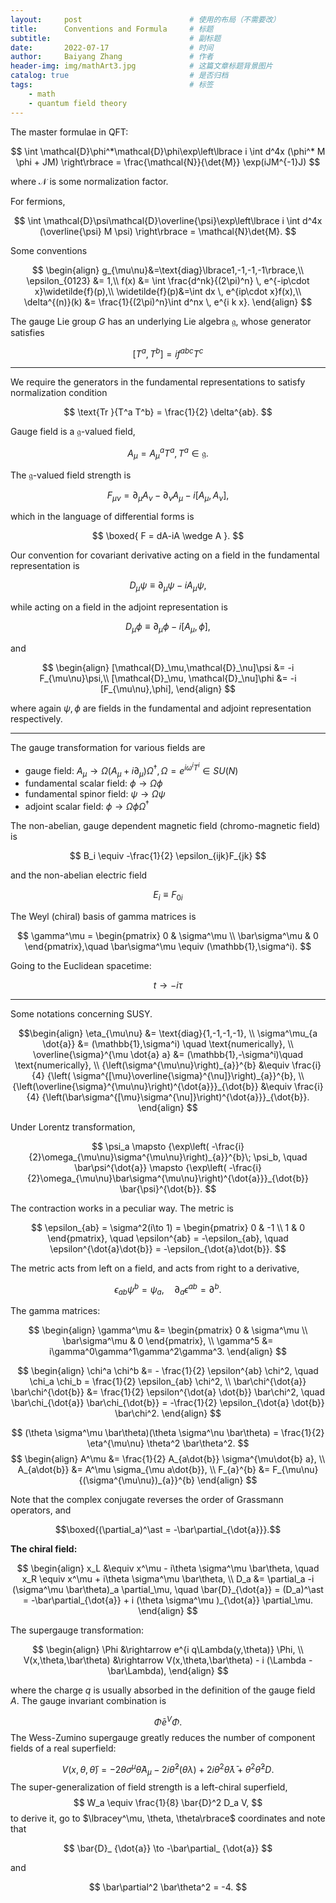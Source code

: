 ```yaml
---
layout:     post   				        # 使用的布局（不需要改）
title:      Conventions and Formula 	# 标题 
subtitle:                               # 副标题
date:       2022-07-17 				    # 时间
author:     Baiyang Zhang 				# 作者
header-img: img/mathArt3.jpg 	        # 这篇文章标题背景图片
catalog: true 						    # 是否归档
tags:								    # 标签
    - math
    - quantum field theory
---
```


The master formulae in QFT:

$$
  \int \mathcal{D}\phi^*\mathcal{D}\phi\exp\left\lbrace i \int d^4x (\phi^* M \phi + JM) \right\rbrace = \frac{\mathcal{N}}{\det{M}} \exp(iJM^{-1}J)
$$

where $\mathcal{N}$ is some normalization factor.

For fermions,

$$
  \int \mathcal{D}\psi\mathcal{D}\overline{\psi}\exp\left\lbrace i \int d^4x (\overline{\psi} M \psi) \right\rbrace = \mathcal{N}\det{M}.
$$

Some conventions

$$
\begin{align}
  g_{\mu\nu}&=\text{diag}\lbrace1,-1,-1,-1\rbrace,\\
  \epsilon_{0123} &= 1,\\
  f(x) &= \int \frac{d^nk}{(2\pi)^n} \, e^{-ip\cdot x}\widetilde{f}(p),\\
  \widetilde{f}(p)&=\int dx \, e^{ip\cdot x}f(x),\\
  \delta^{(n)}(k) &= \frac{1}{(2\pi)^n}\int d^nx \, e^{i k x}.
\end{align}
$$

The gauge Lie group $G$ has an underlying Lie algebra $\mathfrak{g}$, whose generator satisfies

$$
  [T^a,T^b] = i f^{abc} T^c
$$

- - -

We require the generators in the fundamental representations to satisfy normalization condition

$$
  \text{Tr }{T^a T^b} = \frac{1}{2} \delta^{ab}.
$$

Gauge field is a $\mathfrak{g}$-valued field,

$$
 A_\mu = A_\mu^a T^a, \, T^a \in \mathfrak{g}.
$$

The $\mathfrak{g}$-valued field strength is

$$
  F_{\mu\nu} = \partial_\mu A_\nu - \partial_\nu A_\mu -i[A_\mu, A_\nu],
$$

which in the language of differential forms is 

$$
\boxed{
F = dA-iA \wedge A
}.
$$

Our convention for covariant derivative acting on a field in the fundamental representation is

$$
  D_{\mu}{\psi} \equiv \partial_\mu \psi -i A_\mu \psi,
$$

while acting on a field in the adjoint representation is

$$
  D_{\mu}{\phi} \equiv \partial_\mu \phi -i [A_\mu,\phi],
$$

and

$$
\begin{align}
  [\mathcal{D}_\mu,\mathcal{D}_\nu]\psi &= -i F_{\mu\nu}\psi,\\
  [\mathcal{D}_\mu, \mathcal{D}_\nu]\phi &= -i [F_{\mu\nu},\phi],
\end{align}
$$

where again $\psi,\phi$ are fields in the fundamental and adjoint representation respectively.

- - -

The gauge transformation for various fields are

- gauge field: $A_\mu \to \Omega (A_\mu + i \partial_\mu) \Omega ^{\dagger},\, \Omega=e^{i \omega^i T^i} \in SU(N)$
- fundamental scalar field:  $\phi \to \Omega \phi$
- fundamental spinor field:  $\psi \to \Omega \psi$
- adjoint scalar field:      $\phi \to \Omega \phi \Omega^\dagger$

The non-abelian, gauge dependent magnetic field (chromo-magnetic field) is

$$
  B_i \equiv -\frac{1}{2} \epsilon_{ijk}F_{jk}
$$

and the non-abelian electric field

$$
  E_i \equiv F_{0i}
$$

The Weyl (chiral) basis of gamma matrices is

$$
\gamma^\mu =
 \begin{pmatrix}
   0 & \sigma^\mu \\
   \bar\sigma^\mu & 0
 \end{pmatrix},\quad \bar\sigma^\mu \equiv (\mathbb{1},\sigma^i).
$$

Going to the Euclidean spacetime: 

$$
    t\to -i\tau
$$

- - -

Some notations concerning SUSY.

$$\begin{align}
    \eta_{\mu\nu} &= \text{diag}{1,-1,-1,-1}, \\
    \sigma^\mu_{a \dot{a}} &= (\mathbb{1},\sigma^i)  \quad \text{numerically}, \\
    \overline{\sigma}^{\mu \dot{a} a} &= (\mathbb{1},-\sigma^i)\quad \text{numerically}, \\
    {\left(\sigma^{\mu\nu}\right)_{a}}^{b} &\equiv \frac{i}{4} {\left( \sigma^{[\mu}\overline{\sigma}^{\nu]}\right)_{a}}^{b}, \\
    {\left(\overline{\sigma}^{\mu\nu}\right)^{\dot{a}}}_{\dot{b}} &\equiv \frac{i}{4} {\left(\bar\sigma^{[\mu}\sigma^{\nu]}\right)^{\dot{a}}}_{\dot{b}}.
\end{align}
$$

Under Lorentz transformation,

$$
    \psi_a \mapsto {\exp\left( -\frac{i}{2}\omega_{\mu\nu}\sigma^{\mu\nu}\right)_{a}}^{b}\; \psi_b, \quad 
    \bar\psi^{\dot{a}} \mapsto {\exp\left( -\frac{i}{2}\omega_{\mu\nu}\bar\sigma^{\mu\nu}\right)^{\dot{a}}}_{\dot{b}} \bar{\psi}^{\dot{b}}.
$$

The contraction works in a peculiar way. The metric is

$$
  \epsilon_{ab} = \sigma^2(i\to 1) = 
  \begin{pmatrix}
  0 & -1 \\ 1 & 0
  \end{pmatrix}, \quad 
  \epsilon^{ab} = -\epsilon_{ab}, \quad \epsilon^{\dot{a}\dot{b}} = -\epsilon_{\dot{a}\dot{b}}. 
$$

The metric acts from left on a field, and acts from right to a derivative,

$$
  \epsilon_{ab} \psi^b = \psi_a, \quad \partial_a \epsilon^{ab} = \partial^b.
$$

The gamma matrices:

$$
\begin{align}
    \gamma^\mu &= \begin{pmatrix}
    0 & \sigma^\mu \\
    \bar\sigma^\mu & 0
    \end{pmatrix}, \\
    \gamma^5 &= i\gamma^0\gamma^1\gamma^2\gamma^3.
\end{align}
$$


$$
\begin{align}
    \chi^a \chi^b &= - \frac{1}{2} \epsilon^{ab} \chi^2, \quad 
    \chi_a \chi_b =   \frac{1}{2} \epsilon_{ab} \chi^2, \\
    \bar\chi^{\dot{a}} \bar\chi^{\dot{b}} &=  \frac{1}{2} \epsilon^{\dot{a} \dot{b}} \bar\chi^2, \quad 
    \bar\chi_{\dot{a}} \bar\chi_{\dot{b}} = -\frac{1}{2} \epsilon_{\dot{a} \dot{b}} \bar\chi^2.
\end{align}
$$


$$
(\theta \sigma^\mu \bar\theta)(\theta \sigma^\nu \bar\theta) = \frac{1}{2} \eta^{\mu\nu} \theta^2 \bar\theta^2.
$$ 
$$
\begin{align}
  A^\mu &= \frac{1}{2} A_{a\dot{b}} \sigma^{\mu\dot{b} a}, \\
  A_{a\dot{b}} &= A^\mu \sigma_{\mu a\dot{b}}, \\
  F_{a}^{b} &= F_{\mu\nu} {(\sigma^{\mu\nu})_{a}}^{b}
\end{align}
$$

Note that the complex conjugate reverses the order of Grassmann operators, and 

$$\boxed{(\partial_a)^\ast = -\bar\partial_{\dot{a}}}.$$

**The chiral field:**

$$
\begin{align}
    x_L &\equiv x^\mu - i\theta \sigma^\mu \bar\theta, \quad 
    x_R \equiv x^\mu + i\theta \sigma^\mu \bar\theta, \\
    D_a &= \partial_a -i (\sigma^\mu \bar\theta)_a \partial_\mu, \quad 
    \bar{D}_{\dot{a}} = (D_a)^\ast = -\bar\partial_{\dot{a}} + i (\theta \sigma^\mu )_{\dot{a}} \partial_\mu.
\end{align}
$$

The supergauge transformation:

$$
\begin{align}
    \Phi &\rightarrow e^{i q\Lambda(y,\theta)} \Phi, \\
    V(x,\theta,\bar\theta) &\rightarrow  V(x,\theta,\bar\theta) - i (\Lambda - \bar\Lambda),
\end{align}
$$

where the charge $q$ is usually absorbed in the definition of the gauge field $A$. The gauge invariant combination is 

$$ 
  \bar\Phi e^{V} \Phi.
$$ 
The Wess-Zumino supergauge greatly reduces the number of component fields of a real superfield:

$$
  V(x,\theta,\bar\theta) = -2 \theta \sigma^\mu \bar\theta A_\mu -2i\bar\theta^2 (\theta\lambda) + 2i \theta^2 \bar\theta\bar\lambda + \theta^2 \bar\theta^2 D.
$$ 
The super-generalization of field strength is a left-chiral superfield, 
$$
  W_a \equiv \frac{1}{8} \bar{D}^2 D_a V,
$$
to derive it, go to $\lbracey^\mu, \theta, \theta\rbrace$ coordinates and note that 

$$
\bar{D}_ {\dot{a}} \to -\bar\partial_ {\dot{a}}
$$

and 

$$
\bar\partial^2 \bar\theta^2 = -4.
$$

